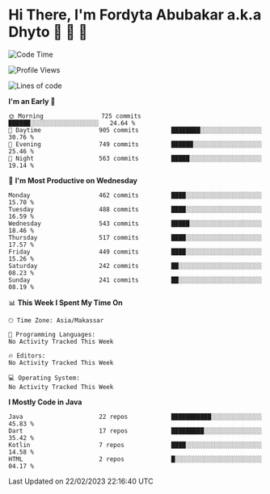 # Hi There, I'm Fordyta Abubakar a.k.a Dhyto 👋 👋 👋 

<!--
**DhytoDev/dhytodev** is a ✨ _special_ ✨ repository because its `README.md` (this file) appears on your GitHub profile.

Here are some ideas to get you started:

- 🔭 I’m currently working on ...
- 🌱 I’m currently learning ...
- 👯 I’m looking to collaborate on ...
- 🤔 I’m looking for help with ...
- 💬 Ask me about ...
- 📫 How to reach me: ...
- 😄 Pronouns: ...
- ⚡ Fun fact: ...
-->

<!--START_SECTION:waka-->
![Code Time](http://img.shields.io/badge/Code%20Time-1%2C902%20hrs%2039%20mins-blue)

![Profile Views](http://img.shields.io/badge/Profile%20Views-56-blue)

![Lines of code](https://img.shields.io/badge/From%20Hello%20World%20I%27ve%20Written-2.2%20million%20lines%20of%20code-blue)

**I'm an Early 🐤** 

```text
🌞 Morning                725 commits         ██████░░░░░░░░░░░░░░░░░░░   24.64 % 
🌆 Daytime                905 commits         ████████░░░░░░░░░░░░░░░░░   30.76 % 
🌃 Evening                749 commits         ██████░░░░░░░░░░░░░░░░░░░   25.46 % 
🌙 Night                  563 commits         █████░░░░░░░░░░░░░░░░░░░░   19.14 % 
```
📅 **I'm Most Productive on Wednesday** 

```text
Monday                   462 commits         ████░░░░░░░░░░░░░░░░░░░░░   15.70 % 
Tuesday                  488 commits         ████░░░░░░░░░░░░░░░░░░░░░   16.59 % 
Wednesday                543 commits         █████░░░░░░░░░░░░░░░░░░░░   18.46 % 
Thursday                 517 commits         ████░░░░░░░░░░░░░░░░░░░░░   17.57 % 
Friday                   449 commits         ████░░░░░░░░░░░░░░░░░░░░░   15.26 % 
Saturday                 242 commits         ██░░░░░░░░░░░░░░░░░░░░░░░   08.23 % 
Sunday                   241 commits         ██░░░░░░░░░░░░░░░░░░░░░░░   08.19 % 
```


📊 **This Week I Spent My Time On** 

```text
🕑︎ Time Zone: Asia/Makassar

💬 Programming Languages: 
No Activity Tracked This Week

🔥 Editors: 
No Activity Tracked This Week

💻 Operating System: 
No Activity Tracked This Week
```

**I Mostly Code in Java** 

```text
Java                     22 repos            ███████████░░░░░░░░░░░░░░   45.83 % 
Dart                     17 repos            █████████░░░░░░░░░░░░░░░░   35.42 % 
Kotlin                   7 repos             ████░░░░░░░░░░░░░░░░░░░░░   14.58 % 
HTML                     2 repos             █░░░░░░░░░░░░░░░░░░░░░░░░   04.17 % 
```




 Last Updated on 22/02/2023 22:16:40 UTC
<!--END_SECTION:waka-->

